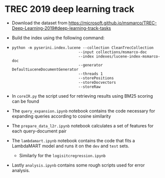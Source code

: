 # TREC 2019 deep learning track

* Download the dataset from https://microsoft.github.io/msmarco/TREC-Deep-Learning-2019#deep-learning-track-tasks

* Build the index using the following command:
* ```shell
  python -m pyserini.index.lucene --collection CleanTrecCollection 
                                --input collections/msmarco-doc
                                --index indexes/lucene-index-msmarco-doc
                                --generator DefaultLuceneDocumentGenerator
                                --threads 1
                                --storePositions
                                --storeDocvectors
                                --storeRaw
  ```

* In `coreIR.py` the script used for retrieving results using BM25 scoring can be found
* The `query_expansion.ipynb` notebook contains the code necessary for expanding queries according to cosine similarity
* The `prepare_data_l2r.ipynb` notebook calculates a set of features for each query-document pair
* The `lambdamart.ipynb` notebook contains the code that fits a LambdaMART model and runs it on the `dev` and `test` sets.
  * Similarly for the `logisitcregression.ipynb`
* Lastly `analysis.ipynb` contains some rough scripts used for error analysis.